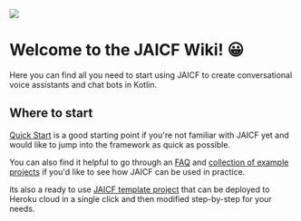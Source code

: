 ![](https://i.imgur.com/ONpTipu.png)

# Welcome to the JAICF Wiki! 😀

Here you can find all you need to start using JAICF to create conversational voice assistants and chat bots in Kotlin.

## Where to start

[Quick Start](Quick-Start) is a good starting point if you're not familiar with JAICF yet and would like to jump into the framework as quick as possible.

You can also find it helpful to go through an [FAQ](FAQ) and [collection of example projects](https://github.com/just-ai/jaicf-kotlin/tree/master/examples) if you'd like to see how JAICF can be used in practice.

its also a ready to use [JAICF template project](https://github.com/just-ai/jaicf-jaicp-caila-template) that can be deployed to Heroku cloud in a single click and then modified step-by-step for your needs.

